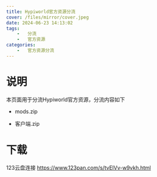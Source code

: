 ```yaml
---
title: Hypiworld官方资源分流
cover: /files/mirror/cover.jpeg
date: 2024-06-23 14:13:02
tags:
    -   分流
    -   官方资源
categories:
    -   官方资源分流
---
```


# 说明

本页面用于分流Hypiworld官方资源，分流内容如下

- mods.zip

- 客户端.zip

# 下载

123云盘连接 https://www.123pan.com/s/tvElVv-w9vkh.html